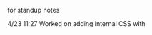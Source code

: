 for standup notes

4/23 11:27
Worked on adding internal CSS with <style> and added a comment

4/23 11:58
Added color

4/23 12:55
Added variable with fallback

4/23 12:58
finished adding background colors

4/23 1:19
finished adding units

4/23 1:44
finished box model

4/23 1:45
finished text

4/23 1:55
finished display